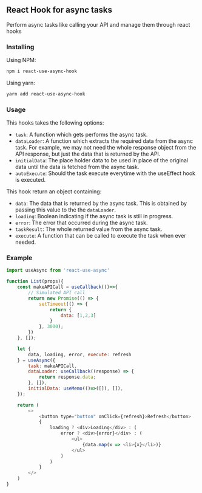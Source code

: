 ## React Hook for async tasks

Perform async tasks like calling your API and manage them through react hooks


### Installing

Using NPM:

```bash
npm i react-use-async-hook
```

Using yarn:

```bash
yarn add react-use-async-hook
```

### Usage

This hooks takes the following options:

- `task`: A function which gets performs the async task.
- `dataLoader`: A function which extracts the required data from the async task.
For example, we may not need the whole response object from the API response,
but just the data that is returned by the API.
- `initialData`: The place holder data to be used in place of the original data
until the data is fetched from the async task.
- `autoExecute`: Should the task execute everytime with the useEffect hook is executed.

This hook return an object containing:

- `data`: The data that is returned by the async task. This is obtained by passing this
value to the the `dataLoader`.
- `loading`: Boolean indicating if the async task is still in progress.
- `error`: The error that occurred during the async task.
- `taskResult`: The whole returned value from the async task.  
- `execute`: A function that can be called to execute the task when ever needed.

### Example
```js
import useAsync from 'react-use-async'

function List(props){
    const makeAPICall = useCallback(()=>{
        // Simulated API call
        return new Promise(() => {
            setTimeout(() => {
                return {
                    data: [1,2,3]
                }
            }, 3000);
        })
    }, []);

    let {
        data, loading, error, execute: refresh
    } = useAsync({
        task: makeAPICall,
        dataLoader: useCallback((response) => {
            return response.data;
        }, []),
        initialData: useMemo(()=>([]), []),
    });

    return (
        <>
            <button type="button" onClick={refresh}>Refresh</button>
            {
                loading ? <div>Loading</div> : (
                    error ? <div>{error}</div> : (
                        <ul>
                            {data.map(x => <li>{x}</li>)}
                        </ul>
                    )
                )
            }
        </>
    )
}
```


